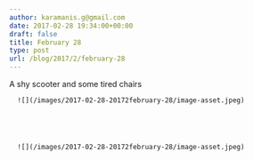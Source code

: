 ```yaml
---
author: karamanis.g@gmail.com
date: 2017-02-28 19:34:00+00:00
draft: false
title: February 28
type: post
url: /blog/2017/2/february-28
---
```


A shy scooter and some tired chairs


  
      ![](/images/2017-02-28-20172february-28/image-asset.jpeg)

  


  
      ![](/images/2017-02-28-20172february-28/image-asset.jpeg)

